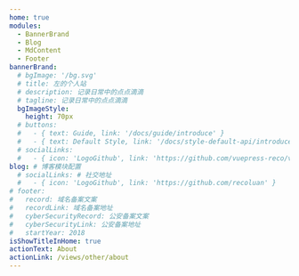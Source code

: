 ```yaml
---
home: true
modules:
  - BannerBrand
  - Blog
  - MdContent
  - Footer
bannerBrand:
  # bgImage: '/bg.svg'
  # title: 左的个人站
  # description: 记录日常中的点点滴滴
  # tagline: 记录日常中的点点滴滴
  bgImageStyle: 
    height: 70px
  # buttons:
  #   - { text: Guide, link: '/docs/guide/introduce' }
  #   - { text: Default Style, link: '/docs/style-default-api/introduce', type: 'plain' }
  # socialLinks:
  #   - { icon: 'LogoGithub', link: 'https://github.com/vuepress-reco/vuepress-theme-reco' }
blog: # 博客模块配置
  # socialLinks: # 社交地址
  #   - { icon: 'LogoGithub', link: 'https://github.com/recoluan' }
# footer: 
#   record: 域名备案文案
#   recordLink: 域名备案地址
#   cyberSecurityRecord: 公安备案文案
#   cyberSecurityLink: 公安备案地址
#   startYear: 2018
isShowTitleInHome: true
actionText: About
actionLink: /views/other/about
---
```

